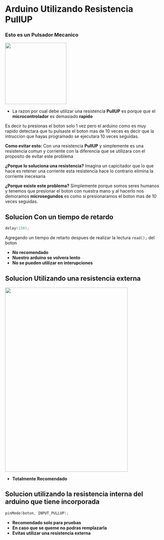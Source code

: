 # Arduino Utilizando Resistencia PullUP


### Esto es un Pulsador Mecanico

<img src="https://github.com/IDiegoUlises/Boton-Con-Resistencia-PULLUP-Interna/blob/master/images/pulsador.jpg" width="200" height="200" />

* La razon por cual debe utilizar una resistencia **PullUP** es porque que el **microcontrolador** es demasiado **rapido** 

Es decir tu presionas el boton solo 1 vez pero el arduino como es muy rapido detectara que tu pulsaste el boton mas de 10 veces es decir que la intruccion que hayas programado se ejecutara 10 veces seguidas.

**Como evitar esto:** Con una resistencia **PullUP** y simplemente es una resistencia comun y corriente con la diferencia que se utilizara con el proposito de evitar este problema

**¿Porque lo soluciona una resistencia?**
Imagina un capicitador que lo que hace es retener una corriente esta resistencia hace lo contrario elimina la corriente inecesaria

**¿Porque existe este problema?** Simplemente porque somos seres humanos y tenemos que presionar el boton con nuestra mano y al hacerlo nos demoramos **microsegundos** es como si presionaramos el boton mas de 10 veces seguidas.


## Solucion Con un tiempo de retardo

```C++
delay(150); 
```

Agregando un tiempo de retarto despues de realizar la lectura ``` read(); ``` del boton 

* **No recomendado** 
* **Nuestro arduino se volvera lento**
* **No se pueden utilizar en interupciones** 

## Solucion Utilizando una resistencia externa

<img src="https://github.com/IDiegoUlises/Boton-Con-Resistencia-PULLUP-Interna/blob/master/images/Boton-con-resistencia-externa.png" width="400" height="600" />

* **Totalmente Recomendado**

## Solucion utilizando la resistencia interna del arduino que tiene incorporada


```C++
pinMode(boton, INPUT_PULLUP);
```
* **Recomendado solo para pruebas**
* **En caso que se queme no podras remplazarla**
* **Evitas utilizar una resistencia externa** 

